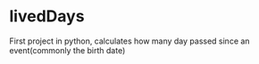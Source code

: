 # livedDays
First project in python, calculates how many day passed since an event(commonly the birth date)
